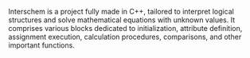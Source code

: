 Interschem is a project fully made in C++, tailored to interpret logical structures and solve mathematical equations with unknown values. It comprises various blocks dedicated to initialization, attribute definition, assignment execution, calculation procedures, comparisons, and other important functions.
